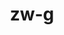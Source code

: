 ---
title: zw-g
github: https://github.com/zw-g
mode: light
transition: 1s
score: 86.2
archetype:
- Stats and Metrics
- Github Actions
---